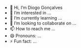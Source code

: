 - 👋 Hi, I’m Diogo Gonçalves
- 👀 I’m interested in ...
- 🌱 I’m currently learning ...
- 💞️ I’m looking to collaborate on ...
- 📫 How to reach me ...
- 😄 Pronouns: ...
- ⚡ Fun fact: ...

<!---
BOLXXLOB/BOLXXLOB is a ✨ special ✨ repository because its `README.md` (this file) appears on your GitHub profile.
You can click the Preview link to take a look at your changes.
--->
